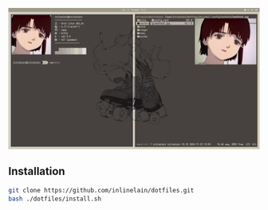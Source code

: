 [![screenshot.png](./etc/skel/.screenshots/screenshot.png)](./etc/skel/.screenshots/screenshot.png)

## Installation
```bash
git clone https://github.com/inlinelain/dotfiles.git
bash ./dotfiles/install.sh
```
